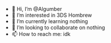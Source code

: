 - 👋 Hi, I’m @Algumber
- 👀 I’m interested in 3DS Hombrew
- 🌱 I’m currently learning nothing
- 💞️ I’m looking to collaborate on nothing
- 📫 How to reach me: idk
